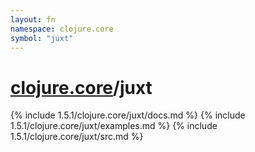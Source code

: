 ```yaml
---
layout: fn
namespace: clojure.core
symbol: "juxt"
---
```


# [clojure.core](../)/juxt

{% include 1.5.1/clojure.core/juxt/docs.md %}
{% include 1.5.1/clojure.core/juxt/examples.md %}
{% include 1.5.1/clojure.core/juxt/src.md %}

